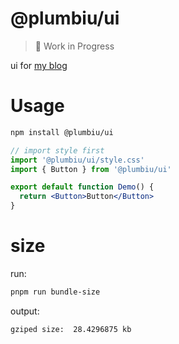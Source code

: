 # @plumbiu/ui

> 🚧 Work in Progress

ui for [my blog](https://github.com/Plumbiu/blog)

# Usage

```bash
npm install @plumbiu/ui
```

```jsx
// import style first
import '@plumbiu/ui/style.css'
import { Button } from '@plumbiu/ui'

export default function Demo() {
  return <Button>Button</Button>
}
```
# size

run:

```bash
pnpm run bundle-size
```

output:

```txt
gziped size:  28.4296875 kb
```